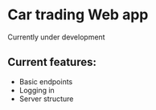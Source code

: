 # Car trading Web app
Currently under development

## Current features:
- Basic endpoints
- Logging in
- Server structure


